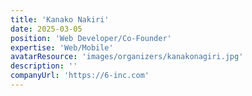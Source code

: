 ```yaml
---
title: 'Kanako Nakiri'
date: 2025-03-05
position: 'Web Developer/Co-Founder'
expertise: 'Web/Mobile'
avatarResource: 'images/organizers/kanakonagiri.jpg'
description: ''
companyUrl: 'https://6-inc.com'
---
```

